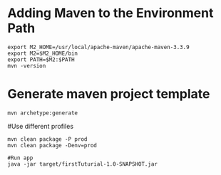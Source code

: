 # Adding Maven to the Environment Path
```
export M2_HOME=/usr/local/apache-maven/apache-maven-3.3.9
export M2=$M2_HOME/bin
export PATH=$M2:$PATH 
mvn -version
```

# Generate maven project template
```
mvn archetype:generate
```

#Use different profiles
```
mvn clean package -P prod
mvn clean package -Denv=prod

#Run app
java -jar target/firstTuturial-1.0-SNAPSHOT.jar
```
